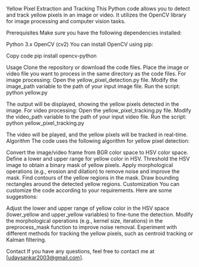 Yellow Pixel Extraction and Tracking
This Python code allows you to detect and track yellow pixels in an image or video. It utilizes the OpenCV library for image processing and computer vision tasks.

Prerequisites
Make sure you have the following dependencies installed:

Python 3.x
OpenCV (cv2)
You can install OpenCV using pip:

Copy code
pip install opencv-python

Usage
Clone the repository or download the code files.
Place the image or video file you want to process in the same directory as the code files.
For image processing:
Open the yellow_pixel_detection.py file.
Modify the image_path variable to the path of your input image file.
Run the script:
python yellow.py

The output will be displayed, showing the yellow pixels detected in the image.
For video processing:
Open the yellow_pixel_tracking.py file.
Modify the video_path variable to the path of your input video file.
Run the script:
python yellow_pixel_tracking.py

The video will be played, and the yellow pixels will be tracked in real-time.
Algorithm
The code uses the following algorithm for yellow pixel detection:

Convert the image/video frame from BGR color space to HSV color space.
Define a lower and upper range for yellow color in HSV.
Threshold the HSV image to obtain a binary mask of yellow pixels.
Apply morphological operations (e.g., erosion and dilation) to remove noise and improve the mask.
Find contours of the yellow regions in the mask.
Draw bounding rectangles around the detected yellow regions.
Customization
You can customize the code according to your requirements. Here are some suggestions:

Adjust the lower and upper range of yellow color in the HSV space (lower_yellow and upper_yellow variables) to fine-tune the detection.
Modify the morphological operations (e.g., kernel size, iterations) in the preprocess_mask function to improve noise removal.
Experiment with different methods for tracking the yellow pixels, such as centroid tracking or Kalman filtering.

Contact
If you have any questions, feel free to contact me at [udaysankar2003@gmail.com].
